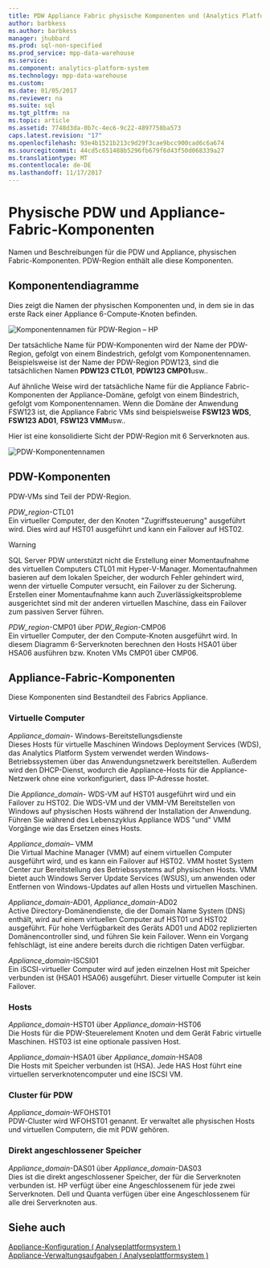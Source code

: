 ```yaml
---
title: PDW Appliance Fabric physische Komponenten und (Analytics Platform System)
author: barbkess
ms.author: barbkess
manager: jhubbard
ms.prod: sql-non-specified
ms.prod_service: mpp-data-warehouse
ms.service: 
ms.component: analytics-platform-system
ms.technology: mpp-data-warehouse
ms.custom: 
ms.date: 01/05/2017
ms.reviewer: na
ms.suite: sql
ms.tgt_pltfrm: na
ms.topic: article
ms.assetid: 7748d3da-0b7c-4ec6-9c22-4897758ba573
caps.latest.revision: "17"
ms.openlocfilehash: 93e4b1521b213c9d29f3cae9bcc900cad6c6a674
ms.sourcegitcommit: 44cd5c651488b5296fb679f6d43f50d068339a27
ms.translationtype: MT
ms.contentlocale: de-DE
ms.lasthandoff: 11/17/2017
---
```

# <a name="pdw-and-appliance-fabric-physical-components"></a>Physische PDW und Appliance-Fabric-Komponenten
Namen und Beschreibungen für die PDW und Appliance, physischen Fabric-Komponenten. PDW-Region enthält alle diese Komponenten.  
  
<!-- MISSING LINKS See also [HDInsight Physical Components &#40;Analytics Platform System&#41;](hdinsight-physical-components.md).  -->  
  
## <a name="diagrams"></a>Komponentendiagramme  
Dies zeigt die Namen der physischen Komponenten und, in dem sie in das erste Rack einer Appliance 6-Compute-Knoten befinden.  
  
![Komponentennamen für PDW-Region – HP](./media/pdw-and-appliance-fabric-physical-components/APS_HW_ComponentNames-HP.png "APS_HW_ComponentNames HP")  
  
Der tatsächliche Name für PDW-Komponenten wird der Name der PDW-Region, gefolgt von einem Bindestrich, gefolgt vom Komponentennamen. Beispielsweise ist der Name der PDW-Region PDW123, sind die tatsächlichen Namen **PDW123 CTL01**, **PDW123 CMP01**usw..  
  
Auf ähnliche Weise wird der tatsächliche Name für die Appliance Fabric-Komponenten der Appliance-Domäne, gefolgt von einem Bindestrich, gefolgt vom Komponentennamen. Wenn die Domäne der Anwendung FSW123 ist, die Appliance Fabric VMs sind beispielsweise **FSW123 WDS**, **FSW123 AD01**, **FSW123 VMM**usw..  
  
Hier ist eine konsolidierte Sicht der PDW-Region mit 6 Serverknoten aus.  
  
![PDW-Komponentennamen](./media/pdw-and-appliance-fabric-physical-components/APS_HW_Names.png "APS_HW_Names")  
  
## <a name="pdw"></a>PDW-Komponenten  
PDW-VMs sind Teil der PDW-Region.  
  
*PDW_region*-CTL01  
Ein virtueller Computer, der den Knoten "Zugriffssteuerung" ausgeführt wird. Dies wird auf HST01 ausgeführt und kann ein Failover auf HST02.  
  
> [!WARNING]  
> SQL Server PDW unterstützt nicht die Erstellung einer Momentaufnahme des virtuellen Computers CTL01 mit Hyper-V-Manager. Momentaufnahmen basieren auf dem lokalen Speicher, der wodurch Fehler gehindert wird, wenn der virtuelle Computer versucht, ein Failover zu der Sicherung. Erstellen einer Momentaufnahme kann auch Zuverlässigkeitsprobleme ausgerichtet sind mit der anderen virtuellen Maschine, dass ein Failover zum passiven Server führen.  
  
*PDW_region*-CMP01 über *PDW_Region*-CMP06  
Ein virtueller Computer, der den Compute-Knoten ausgeführt wird. In diesem Diagramm 6-Serverknoten berechnen den Hosts HSA01 über HSA06 ausführen bzw. Knoten VMs CMP01 über CMP06.  
  
## <a name="fabric"></a>Appliance-Fabric-Komponenten  
Diese Komponenten sind Bestandteil des Fabrics Appliance.  
  
### <a name="virtual-machines"></a>Virtuelle Computer  
*Appliance_domain*- Windows-Bereitstellungsdienste  
Dieses Hosts für virtuelle Maschinen Windows Deployment Services (WDS), das Analytics Platform System verwendet werden Windows-Betriebssystemen über das Anwendungsnetzwerk bereitstellen. Außerdem wird den DHCP-Dienst, wodurch die Appliance-Hosts für die Appliance-Netzwerk ohne eine vorkonfiguriert, dass IP-Adresse hostet.  
  
Die *Appliance_domain*- WDS-VM auf HST01 ausgeführt wird und ein Failover zu HST02. Die WDS-VM und der VMM-VM Bereitstellen von Windows auf physischen Hosts während der Installation der Anwendung. Führen Sie während des Lebenszyklus Appliance WDS "und" VMM Vorgänge wie das Ersetzen eines Hosts.  
  
*Appliance_domain*– VMM  
Die Virtual Machine Manager (VMM) auf einem virtuellen Computer ausgeführt wird, und es kann ein Failover auf HST02. VMM hostet System Center zur Bereitstellung des Betriebssystems auf physischen Hosts. VMM bietet auch Windows Server Update Services (WSUS), um anwenden oder Entfernen von Windows-Updates auf allen Hosts und virtuellen Maschinen.  
  
*Appliance_domain*-AD01, *Appliance_domain*-AD02  
Active Directory-Domänendienste, die der Domain Name System (DNS) enthält, wird auf einem virtuellen Computer auf HST01 und HST02 ausgeführt. Für hohe Verfügbarkeit des Geräts AD01 und AD02 replizierten Domänencontroller sind, und führen Sie kein Failover. Wenn ein Vorgang fehlschlägt, ist eine andere bereits durch die richtigen Daten verfügbar.  
  
*Appliance_domain*-ISCSI01  
Ein iSCSI-virtueller Computer wird auf jeden einzelnen Host mit Speicher verbunden ist (HSA01 HSA06) ausgeführt. Dieser virtuelle Computer ist kein Failover.  
  
### <a name="hosts"></a>Hosts  
*Appliance_domain*-HST01 über *Appliance_domain*-HST06  
Die Hosts für die PDW-Steuerelement Knoten und dem Gerät Fabric virtuelle Maschinen. HST03 ist eine optionale passiven Host.  
  
*Appliance_domain*-HSA01 über *Appliance_domain*-HSA08  
Die Hosts mit Speicher verbunden ist (HSA). Jede HAS Host führt eine virtuellen serverknotencomputer und eine ISCSI VM.  
  
### <a name="cluster-for-pdw"></a>Cluster für PDW  
*Appliance_domain*-WFOHST01  
PDW-Cluster wird WFOHST01 genannt. Er verwaltet alle physischen Hosts und virtuellen Computern, die mit PDW gehören.  
  
### <a name="direct-attached-storage"></a>Direkt angeschlossener Speicher  
*Appliance_domain*-DAS01 über *Appliance_domain*-DAS03  
Dies ist die direkt angeschlossener Speicher, der für die Serverknoten verbunden ist. HP verfügt über eine Angeschlossenem für jede zwei Serverknoten. Dell und Quanta verfügen über eine Angeschlossenem für alle drei Serverknoten aus.  
  
## <a name="see-also"></a>Siehe auch  
<!-- MISSING LINKS [Hardware Configurations &#40;Analytics Platform System&#41;](../architecture/hardware-configurations.md)  -->  
[Appliance-Konfiguration &#40; Analyseplattformsystem &#41;](appliance-configuration.md)  
[Appliance-Verwaltungsaufgaben &#40; Analyseplattformsystem &#41;](appliance-management-tasks.md)  
  
